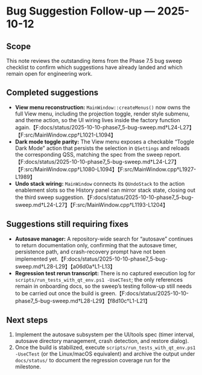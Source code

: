 # Bug Suggestion Follow-up — 2025-10-12

## Scope
This note reviews the outstanding items from the Phase 7.5 bug sweep checklist to confirm which suggestions have already landed and which remain open for engineering work.

## Completed suggestions
- **View menu reconstruction:** `MainWindow::createMenus()` now owns the full View menu, including the projection toggle, render style submenu, and theme action, so the UI wiring lives inside the factory function again.【F:docs/status/2025-10-10-phase7_5-bug-sweep.md†L24-L27】【F:src/MainWindow.cpp†L1021-L1094】
- **Dark mode toggle parity:** The View menu exposes a checkable “Toggle Dark Mode” action that persists the selection in `QSettings` and reloads the corresponding QSS, matching the spec from the sweep report.【F:docs/status/2025-10-10-phase7_5-bug-sweep.md†L24-L27】【F:src/MainWindow.cpp†L1080-L1094】【F:src/MainWindow.cpp†L1927-L1989】
- **Undo stack wiring:** `MainWindow` connects its `QUndoStack` to the action enablement slots so the History panel can mirror stack state, closing out the third sweep suggestion.【F:docs/status/2025-10-10-phase7_5-bug-sweep.md†L24-L27】【F:src/MainWindow.cpp†L1193-L1204】

## Suggestions still requiring fixes
- **Autosave manager:** A repository-wide search for “autosave” continues to return documentation only, confirming that the autosave timer, persistence path, and crash-recovery prompt have not been implemented yet.【F:docs/status/2025-10-10-phase7_5-bug-sweep.md†L28-L29】【a06d0a†L1-L13】
- **Regression test rerun transcript:** There is no captured execution log for `scripts/run_tests_with_qt_env.ps1 -UseCTest`; the only references remain in onboarding docs, so the sweep’s testing follow-up still needs to be carried out once the build is green.【F:docs/status/2025-10-10-phase7_5-bug-sweep.md†L28-L29】【f8d10c†L1-L21】

## Next steps
1. Implement the autosave subsystem per the UI/tools spec (timer interval, autosave directory management, crash detection, and restore dialog).
2. Once the build is stabilized, execute `scripts/run_tests_with_qt_env.ps1 -UseCTest` (or the Linux/macOS equivalent) and archive the output under `docs/status/` to document the regression coverage run for the milestone.
